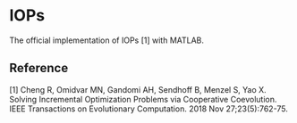 # IOPs

The official implementation of IOPs [1] with MATLAB.

## Reference

[1] Cheng R, Omidvar MN, Gandomi AH, Sendhoff B, Menzel S, Yao X. Solving Incremental Optimization Problems via Cooperative Coevolution. IEEE Transactions on Evolutionary Computation. 2018 Nov 27;23(5):762-75.
